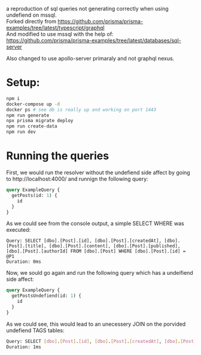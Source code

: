 a reproduction of sql queries not generating correctly when using undefiend on mssql.  
Forked directly from https://github.com/prisma/prisma-examples/tree/latest/typescript/graphql  
And modified to use mssql with the help of: https://github.com/prisma/prisma-examples/tree/latest/databases/sql-server

Also changed to use apollo-server primaraly and not graphql nexus.

# Setup:
```bash
npm i
docker-compose up -d
docker ps # see db is really up and working on port 1443
npm run generate
npx prisma migrate deploy
npm run create-data
npm run dev
```

# Running the queries
First, we would run the resolver without the undefiend side affect by going to http://localhost:4000/ and runnign the following query:
```graphql
query ExampleQuery {
  getPosts(id: 1) {
    id
  }
}
```

As we could see from the console output, a simple SELECT WHERE was executed:
```
Query: SELECT [dbo].[Post].[id], [dbo].[Post].[createdAt], [dbo].[Post].[title], [dbo].[Post].[content], [dbo].[Post].[published], [dbo].[Post].[authorId] FROM [dbo].[Post] WHERE [dbo].[Post].[id] = @P1
Duration: 0ms
```


Now, we sould go again and run the following query which has a undeifiend side affect:
```graphql
query ExampleQuery {
  getPostsUndefiend(id: 1) {
    id
  }
}
```

As we could see, this would lead to an unecessery JOIN on the porvided undefiend TAGS tables:

```bash
Query: SELECT [dbo].[Post].[id], [dbo].[Post].[createdAt], [dbo].[Post].[title], [dbo].[Post].[content], [dbo].[Post].[published], [dbo].[Post].[authorId] FROM [dbo].[Post] WHERE ([dbo].[Post].[id] = @P1 AND ([dbo].[Post].[id]) IN (SELECT [t0].[A] FROM [dbo].[_TagToPost] AS [t0] INNER JOIN [dbo].[Tag] AS [j0] ON (([j0].[id] = [t0].[B])) WHERE (1=1 AND [t0].[A] IS NOT NULL)))
Duration: 1ms
```
